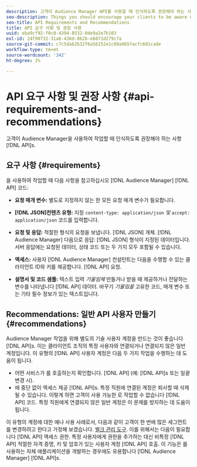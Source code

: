 ```yaml
---
description: 고객이 Audience Manager API를 사용할 때 인식하도록 권장해야 하는 사항.
seo-description: Things you should encourage your clients to be aware of when they're working with the Audience Manager APIs.
seo-title: API Requirements and Recommendations
title: API 요구 사항 및 권장 사항
uuid: eba9cf92-f0c8-4394-8532-0de9a2e7b103
exl-id: 24f90732-31a6-436d-862b-e6871d279c7a
source-git-commit: c7c5da62b32f6a56152e1c09a965facfc601cade
workflow-type: tm+mt
source-wordcount: '342'
ht-degree: 2%

---
```


# API 요구 사항 및 권장 사항 {#api-requirements-and-recommendations}

고객이 Audience Manager을 사용하여 작업할 때 인식하도록 권장해야 하는 사항 [!DNL API]s.

## 요구 사항 {#requirements}

을 사용하여 작업할 때 다음 사항을 참고하십시오 [!DNL Audience Manager] [!DNL API] 코드:

* **요청 매개 변수:** 별도로 지정하지 않는 한 모든 요청 매개 변수가 필요합니다.
* **[!DNL JSON]컨텐츠 유형:** 지정 `content-type: application/json` *및* `accept: application/json` 코드를 입력합니다.

* **요청 및 응답:** 적절한 형식의 요청을 보냅니다. [!DNL JSON] 개체. [!DNL Audience Manager] 다음으로 응답: [!DNL JSON] 형식이 지정된 데이터입니다. 서버 응답에는 요청된 데이터, 상태 코드 또는 두 가지 모두 포함될 수 있습니다.

* **액세스:** 사용자 [!DNL Audience Manager] 컨설턴트는 다음을 수행할 수 있는 클라이언트 ID와 키를 제공합니다. [!DNL API] 요청.

* **설명서 및 코드 샘플:** 텍스트 입력 *기울임체* 만들거나 받을 때 제공하거나 전달하는 변수를 나타냅니다 [!DNL API] 데이터. 바꾸기 *기울임꼴* 고유한 코드, 매개 변수 또는 기타 필수 정보가 있는 텍스트입니다.

## Recommendations: 일반 API 사용자 만들기 {#recommendations}

Audience Manager 작업을 위해 별도의 기술 사용자 계정을 만드는 것이 좋습니다 [!DNL API]s. 이는 클라이언트 조직의 특정 사용자와 연결되거나 연결되지 않은 일반 계정입니다. 이 유형의 [!DNL API] 사용자 계정은 다음 두 가지 작업을 수행하는 데 도움이 됩니다.

* 어떤 서비스가 를 호출하는지 확인합니다. [!DNL API] (예: [!DNL API]s 또는 일괄 변경 시).
* 에 중단 없이 액세스 제공 [!DNL API]s. 특정 직원에 연결된 계정은 퇴사할 때 삭제될 수 있습니다. 이렇게 하면 고객이 사용 가능한 로 작업할 수 없습니다 [!DNL API] 코드. 특정 직원에게 연결되지 않은 일반 계정은 이 문제를 방지하는 데 도움이 됩니다.

이 유형의 계정에 대한 예나 사용 사례로서, 다음과 같이 고객이 한 번에 많은 세그먼트를 변경하려고 한다고 가정해 보겠습니다. [벌크 관리 도구](https://experienceleague.adobe.com/docs/audience-manager/user-guide/reference/bulk-management-tools/bulk-management-intro.html?lang=en). 이를 위해서는 다음이 필요합니다 [!DNL API] 액세스 권한. 특정 사용자에게 권한을 추가하는 대신 비특정 [!DNL API] 적절한 자격 증명, 키 및 암호가 있는 사용자 계정 [!DNL API] 호출. 이 기능은 를 사용하는 자체 애플리케이션을 개발하는 경우에도 유용합니다 [!DNL Audience Manager] [!DNL API]s.
